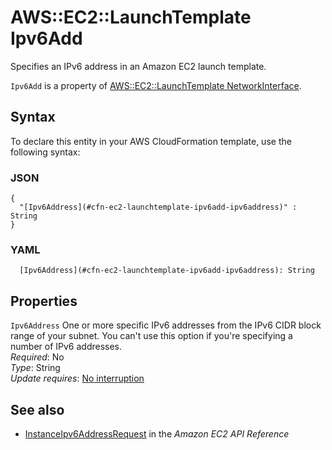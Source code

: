 # AWS::EC2::LaunchTemplate Ipv6Add<a name="aws-properties-ec2-launchtemplate-ipv6add"></a>

Specifies an IPv6 address in an Amazon EC2 launch template\.

`Ipv6Add` is a property of [AWS::EC2::LaunchTemplate NetworkInterface](https://docs.aws.amazon.com/AWSCloudFormation/latest/UserGuide/aws-properties-ec2-launchtemplate-networkinterface.html)\.

## Syntax<a name="aws-properties-ec2-launchtemplate-ipv6add-syntax"></a>

To declare this entity in your AWS CloudFormation template, use the following syntax:

### JSON<a name="aws-properties-ec2-launchtemplate-ipv6add-syntax.json"></a>

```
{
  "[Ipv6Address](#cfn-ec2-launchtemplate-ipv6add-ipv6address)" : String
}
```

### YAML<a name="aws-properties-ec2-launchtemplate-ipv6add-syntax.yaml"></a>

```
  [Ipv6Address](#cfn-ec2-launchtemplate-ipv6add-ipv6address): String
```

## Properties<a name="aws-properties-ec2-launchtemplate-ipv6add-properties"></a>

`Ipv6Address` <a name="cfn-ec2-launchtemplate-ipv6add-ipv6address"></a>
One or more specific IPv6 addresses from the IPv6 CIDR block range of your subnet\. You can't use this option if you're specifying a number of IPv6 addresses\.  
_Required_: No  
_Type_: String  
_Update requires_: [No interruption](https://docs.aws.amazon.com/AWSCloudFormation/latest/UserGuide/using-cfn-updating-stacks-update-behaviors.html#update-no-interrupt)

## See also<a name="aws-properties-ec2-launchtemplate-ipv6add--seealso"></a>

- [ InstanceIpv6AddressRequest](https://docs.aws.amazon.com/AWSEC2/latest/APIReference/API_InstanceIpv6AddressRequest.html) in the _Amazon EC2 API Reference_
